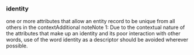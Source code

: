 ### identity

one or more attributes that allow an entity record to be unique from all others in the contextAdditional noteNote 1: Due to the contextual nature of the attributes that make up an identity and its poor interaction with other words, use of the word identity as a descriptor should be avoided wherever possible.